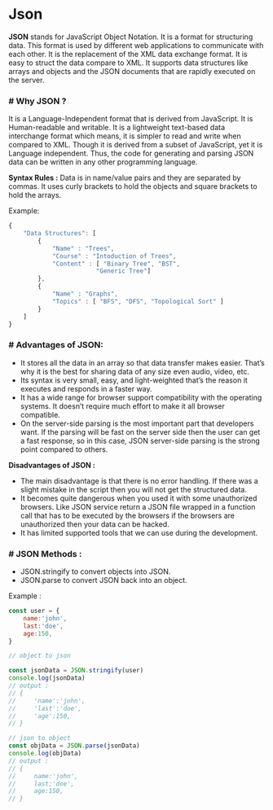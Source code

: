 # Json

**JSON** stands for JavaScript Object Notation. It is a format for structuring data. This format is used by different web applications to communicate with each other. It is the replacement of the XML data exchange format. It is easy to struct the data compare to XML. It supports data structures like arrays and objects and the JSON documents that are rapidly executed on the server.


### # Why JSON ?
It is a Language-Independent format that is derived from JavaScript. It is Human-readable and writable. It is a lightweight text-based data interchange format which means, it is simpler to read and write when compared to XML. Though it is derived from a subset of JavaScript, yet it is Language independent. Thus, the code for generating and parsing JSON data can be written in any other programming language.

**Syntax Rules :** Data is in name/value pairs and they are separated by commas. It uses curly brackets to hold the objects and square brackets to hold the arrays.

Example:
```js
{
    "Data Structures": [
        {
            "Name" : "Trees",
            "Course" : "Intoduction of Trees",
            "Content" : [ "Binary Tree", "BST",
                        "Generic Tree"]
        },
        {
            "Name" : "Graphs",
            "Topics" : [ "BFS", "DFS", "Topological Sort" ]
        }
    ]
}
```

### # Advantages of JSON:
- It stores all the data in an array so that data transfer makes easier. That’s why it is the best for sharing data of any size even audio, video, etc.
- Its syntax is very small, easy, and light-weighted that’s the reason it executes and responds in a faster way.
- It has a wide range for browser support compatibility with the operating systems. It doesn’t require much effort to make it all browser compatible.
- On the server-side parsing is the most important part that developers want. If the parsing will be fast on the server side then the user can get a fast response, so in this case, JSON server-side parsing is the strong point compared to others.


**Disadvantages of JSON :**

- The main disadvantage is that there is no error handling. If there was a slight mistake in the script then you will not get the structured data.
- It becomes quite dangerous when you used it with some unauthorized browsers. Like JSON service return a JSON file wrapped in a function call that has to be executed by the browsers if the browsers are unauthorized then your data can be hacked.
- It has limited supported tools that we can use during the development.


### # JSON Methods :

- JSON.stringify to convert objects into JSON.
- JSON.parse to convert JSON back into an object.

Example :
```js
const user = {
    name:'john',
    last:'doe',
    age:150,
}

// object to json

const jsonData = JSON.stringify(user)
console.log(jsonData)
// output : 
// {
//     'name':'john',
//     'last':'doe',
//     'age':150,
// }

// json to object
const objData = JSON.parse(jsonData)
console.log(objData)
// output :
// {
//     name:'john',
//     last:'doe',
//     age:150,
// }

```